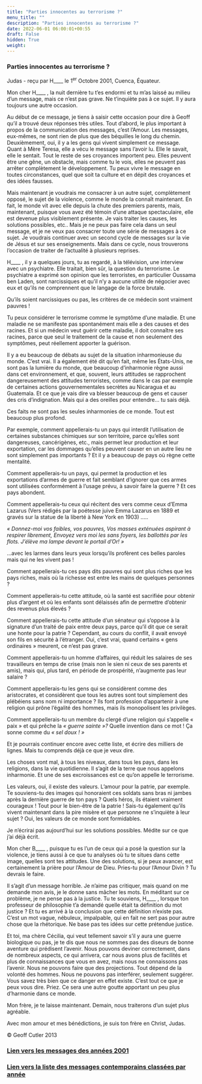 ```yaml
---
title: "Parties innocentes au terrorisme ?"
menu_title: ""
description: "Parties innocentes au terrorisme ?"
date: 2022-06-01 06:00:01+00:55
draft: False
hidden: True
weight:
---
```

### Parties innocentes au terrorisme ?

Judas - reçu par H____ le 1<sup>er</sup> Octobre 2001, Cuenca, Équateur.

Mon cher H____ , la nuit dernière tu t’es endormi et tu m’as laissé au milieu d’un message, mais ce n’est pas grave. Ne t’inquiète pas à ce sujet. Il y aura toujours une autre occasion.

Au début de ce message, je tiens à saisir cette occasion pour dire à Geoff qu’il a trouvé deux réponses très utiles. Tout d’abord, le plus important à propos de la communication des messages, c’est l’Amour. Les messages, eux-mêmes, ne sont rien de plus que des béquilles le long du chemin. Deuxièmement, oui, il y a les gens qui vivent simplement ce message. Quant à Mère Teresa, elle a vécu le message sans l’avoir lu. Elle le savait, elle le sentait. Tout le reste de ses croyances importent peu. Elles peuvent être une gêne, un obstacle, mais comme tu le vois, elles ne peuvent pas arrêter complètement le développement. Tu peux vivre le message en toutes circonstances, quel que soit ta culture et en dépit des croyances et des idées fausses.

Mais maintenant je voudrais me consacrer à un autre sujet, complètement opposé, le sujet de la violence, comme le monde la connaît maintenant. En fait, le monde vit avec elle depuis la chute des premiers parents, mais, maintenant, puisque vous avez été témoin d’une attaque spectaculaire, elle est devenue plus visiblement présente. Je vais traiter les causes, les solutions possibles, etc.. Mais je ne peux pas faire cela dans un seul message, et je ne veux pas consacrer toute une série de messages à ce sujet. Je voudrais continuer avec un second cycle de messages sur la vie de Jésus et sur ses enseignements. Mais dans ce cycle, nous trouverons l’occasion de traiter de l’actualité à plusieurs reprises.

H____ , il y a quelques jours, tu as regardé, à la télévision, une interview avec un psychiatre. Elle traitait, bien sûr, la question du terrorisme. Le psychiatre a exprimé son opinion que les terroristes, en particulier Oussama ben Laden, sont narcissiques et qu’il n’y a aucune utilité de négocier avec eux et qu’ils ne comprennent que le langage de la force brutale.

Qu’ils soient narcissiques ou pas, les critères de ce médecin sont vraiment pauvres !

Tu peux considérer le terrorisme comme le symptôme d’une maladie. Et une maladie ne se manifeste pas spontanément mais elle a des causes et des racines. Et si un médecin veut guérir cette maladie, il doit connaître ses racines, parce que seul le traitement de la cause et non seulement des symptômes, peut réellement apporter la guérison.

Il y a eu beaucoup de débats au sujet de la situation inharmonieuse du monde. C’est vrai. Il a également été dit qu’en fait, même les États-Unis, ne sont pas la lumière du monde, que beaucoup d’inharmonie règne aussi dans cet environnement, et que, souvent, leurs attitudes se rapprochent dangereusement des attitudes terroristes, comme dans le cas par exemple de certaines actions gouvernementales secrètes au Nicaragua et au Guatemala. Et ce que je vais dire va blesser beaucoup de gens et causer des cris d’indignation. Mais qui a des oreilles pour entendre… tu sais déjà.

Ces faits ne sont pas les seules inharmonies de ce monde. Tout est beaucoup plus profond.

Par exemple, comment appellerais-tu un pays qui interdit l’utilisation de certaines substances chimiques sur son territoire, parce qu’elles sont dangereuses, cancérigènes, etc., mais permet leur production et leur exportation, car les dommages qu’elles peuvent causer en un autre lieu ne sont simplement pas importants ? Et il y a beaucoup de pays où règne cette mentalité.

Comment appellerais-tu un pays, qui permet la production et les exportations d’armes de guerre et fait semblant d’ignorer que ces armes sont utilisées conformément à l’usage prévu, à savoir faire la guerre ? Et ces pays abondent.

Comment appellerais-tu ceux qui récitent des vers comme ceux d’Emma Lazarus (Vers rédigés par la poétesse juive Emma Lazarus en 1889 et gravés sur la statue de la liberté à New York en 1903) …..

*« Donnez-moi vos faibles, vos pauvres, Vos masses exténuées aspirant à respirer librement, Envoyez vers moi les sans foyers, les ballottés par les flots. J’élève ma lampe devant le portail d’Or! »*

...avec les larmes dans leurs yeux lorsqu’ils profèrent ces belles paroles mais qui ne les vivent pas !

Comment appellerais-tu ces pays dits pauvres qui sont plus riches que les pays riches, mais où la richesse est entre les mains de quelques personnes ?

Comment appellerais-tu cette attitude, où la santé est sacrifiée pour obtenir plus d’argent et où les enfants sont délaissés afin de permettre d’obtenir des revenus plus élevés ?

Comment appellerais-tu cette attitude d’un sénateur qui s’oppose à la signature d’un traité de paix entre deux pays, parce qu’il dit que ce serait une honte pour la patrie ? Cependant, au cours du conflit, il avait envoyé son fils en sécurité à l’étranger. Oui, c’est vrai, quand certains « gens ordinaires » meurent, ce n’est pas grave.

Comment appellerais-tu un homme d’affaires, qui réduit les salaires de ses travailleurs en temps de crise (mais non le sien ni ceux de ses parents et amis), mais qui, plus tard, en période de prospérité, n’augmente pas leur salaire ?

Comment appellerais-tu les gens qui se considèrent comme des aristocrates, et considèrent que tous les autres sont tout simplement des plébéiens sans nom ni importance ? Ils font profession d’appartenir à une religion qui prône l’égalité des hommes, mais ils monopolisent les privilèges.

Comment appellerais-tu un membre du clergé d’une religion qui s’appelle « paix » et qui prêche la *« guerre sainte »?* Quelle invention dans ce mot ! Ça sonne comme du *« sel doux ! »*

Et je pourrais continuer encore avec cette liste, et écrire des milliers de lignes. Mais tu comprends déjà ce que je veux dire.

Les choses vont mal, à tous les niveaux, dans tous les pays, dans les religions, dans la vie quotidienne. Il s’agit de la terre que nous appelons inharmonie. Et une de ses excroissances est ce qu’on appelle le terrorisme.

Les valeurs, oui, il existe des valeurs. L’amour pour la patrie, par exemple. Te souviens-tu des images qui honoraient ces soldats sans bras ni jambes après la dernière guerre de ton pays ?  Quels héros, ils étaient vraiment courageux ! Tout pour le bien-être de la patrie ! Sais-tu également qu’ils vivent maintenant dans la pire misère et que personne ne s’inquiète à leur sujet ? Oui, les valeurs de ce monde sont formidables.

Je n’écrirai pas aujourd’hui sur les solutions possibles. Médite sur ce que j’ai déjà écrit.

Mon cher B____ , puisque tu es l’un de ceux qui a posé la question sur la violence, je tiens aussi à ce que tu analyses où tu te situes dans cette image, quelles sont tes attitudes. Une des solutions, si je peux avancer, est certainement la prière pour l’Amour de Dieu. Pries-tu pour l’Amour Divin ? Tu devrais le faire.

Il s’agit d’un message horrible. Je n’aime pas critiquer, mais quand on me demande mon avis, je le donne sans mâcher les mots. En méditant sur ce problème, je ne pense pas à la justice. Tu te souviens, H____ , lorsque ton professeur de philosophie t’a demandé quelle était ta définition du mot justice ? Et tu es arrivé à la conclusion que cette définition n’existe pas. C’est un mot vague, nébuleux, impalpable, qui en fait ne sert pas pour autre chose que la rhétorique. Ne base pas tes idées sur cette prétendue justice.

Et toi, ma chère Cécilia, qui veut tellement savoir s’il y aura une guerre biologique ou pas, je te dis que nous ne sommes pas des diseurs de bonne aventure qui prédisent l’avenir. Nous pouvons deviner correctement, dans de nombreux aspects, ce qui arrivera, car nous avons plus de facilités et plus de connaissances que vous en avez, mais nous ne connaissons pas l’avenir. Nous ne pouvons faire que des projections. Tout dépend de la volonté des hommes. Nous ne pouvons pas interférer, seulement suggérer. Vous savez très bien que ce danger en effet existe. C’est tout ce que je peux vous dire. Priez. Ce sera une autre goutte apportant un peu plus d’harmonie dans ce monde.

Mon frère, je te laisse maintenant. Demain, nous traiterons d’un sujet plus agréable.

Avec mon amour et mes bénédictions, je suis ton frère en Christ, Judas.

© Geoff Cutler 2013

### [**Lien vers les messages des années 2001**](/fr-contemporary-messages/fr-contemporary-messages-by-date-order/fr-contemporary-messages-2001/)

### [**Lien vers la liste des messages contemporains classées par année**](/fr-contemporary-messages/fr-contemporary-messages-by-date-order/)

